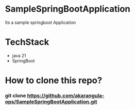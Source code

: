 # SampleSpringBootApplication
Its a sample springboot Application

# TechStack
* java 21
* SpringBoot

# How to clone this repo?
### git clone https://github.com/akarangula-ops/SampleSpringBootApplication.git